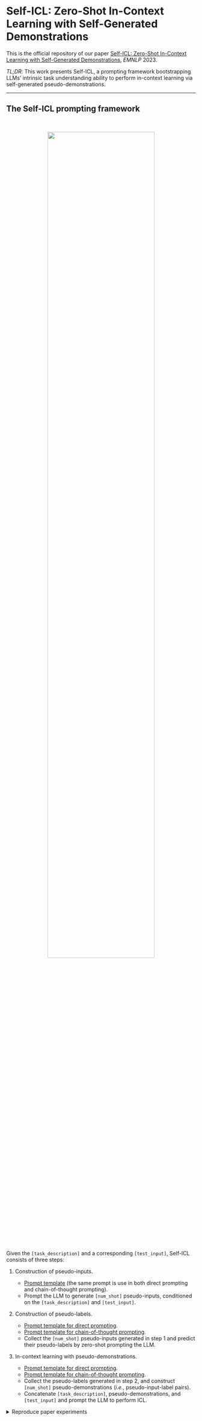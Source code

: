 # Self-ICL: Zero-Shot In-Context Learning with Self-Generated Demonstrations

This is the official repository of our paper [Self-ICL: Zero-Shot In-Context Learning with Self-Generated Demonstrations](https://arxiv.org/pdf/2305.15035.pdf), *EMNLP* 2023.

*TL;DR*: This work presents Self-ICL, a prompting framework bootstrapping LLMsʼ intrinsic task understanding ability to perform in-context learning via self-generated pseudo-demonstrations.

---

## The Self-ICL prompting framework

<br>
<p align="center">
   <img src="https://github.com/ntunlplab/Self-ICL/assets/106149032/a0fbf92e-63ca-4d3d-a7eb-83400221feab" width=75% height=75%>
</p>
<br>

Given the ```[task_description]``` and a corresponding ```[test_input]```, Self-ICL consists of three steps:

1. Construction of pseudo-inputs.
   - [Prompt template](prompt/step-1.txt) (the same prompt is use in both direct prompting and chain-of-thought prompting).
   - Prompt the LLM to generate ```[num_shot]``` pseudo-inputs, conditioned on the ```[task_description]``` and ```[test_input]```.

3. Construction of pseudo-labels.
   - [Prompt template for direct prompting](prompt/direct/step-2.txt).
   - [Prompt template for chain-of-thought prompting](prompt/cot/step-2.txt).
   - Collect the ```[num_shot]``` pseudo-inputs generated in step 1 and predict their pseudo-labels by zero-shot prompting the LLM.

5. In-context learning with pseudo-demonstrations.
   - [Prompt template for direct prompting](prompt/direct/step-3.txt).
   - [Prompt template for chain-of-thought prompting](prompt/cot/step-3.txt).
   - Collect the pseudo-labels generated in step 2, and construct ```[num_shot]``` pseudo-demonstrations (*i.e.*, pseudo-input-label pairs).
   - Concatenate ```[task_description]```, pseudo-demonstrations, and ```[test_input]``` and prompt the LLM to perform ICL.
  
<details>
<summary>Reproduce paper experiments</summary>
  
*WIP, refactoring code...*

</details>
